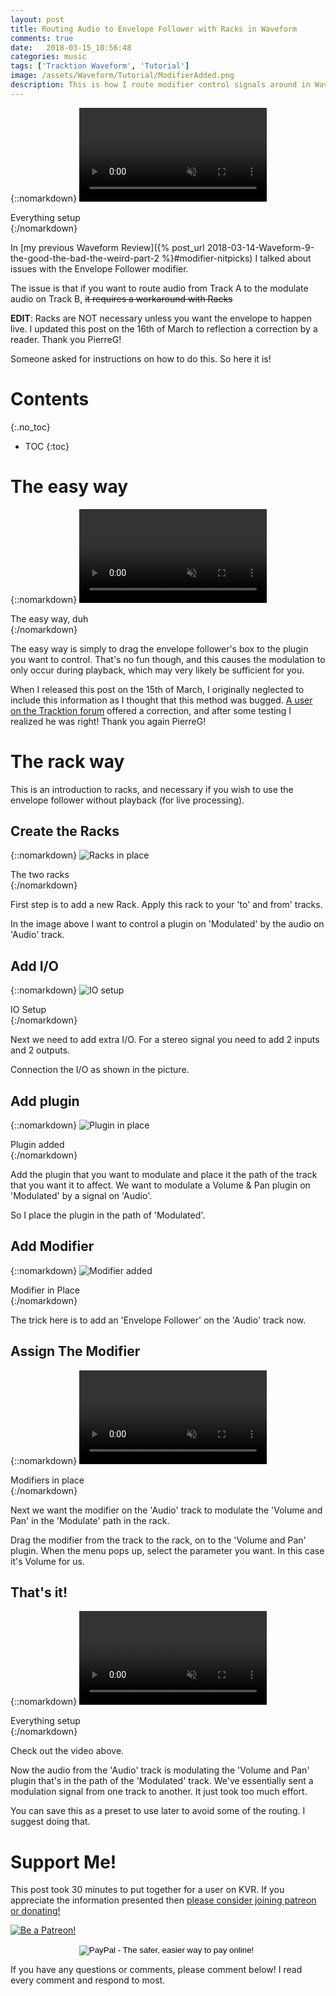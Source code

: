 ```yaml
---
layout: post
title: Routing Audio to Envelope Follower with Racks in Waveform
comments: true
date:   2018-03-15_10:56:48 
categories: music
tags: ['Tracktion Waveform', 'Tutorial']
image: /assets/Waveform/Tutorial/ModifierAdded.png
description: This is how I route modifier control signals around in Waveform
---
```


{::nomarkdown}
<video autoplay loop muted class="gifvid">
<source src="/assets/Waveform/Tutorial/Setup.mp4" type="video/mp4">
Your browser does not support the video tag.
</video>
<div class="video-caption">Everything setup</div>
{:/nomarkdown}

In [my previous Waveform Review]({% post_url 2018-03-14-Waveform-9-the-good-the-bad-the-weird-part-2 %}#modifier-nitpicks) I talked about issues with the Envelope Follower modifier.

The issue is that if you want to route audio from Track A to the modulate audio on Track B, ~~it requires a workaround with Racks~~

**EDIT**: Racks are NOT necessary unless you want the envelope to happen live. I updated this post on the 16th of March to reflection a correction by a reader. Thank you PierreG!

Someone asked for instructions on how to do this. So here it is!

<!--more-->

# Contents
{:.no_toc}
* TOC
{:toc}

# The easy way

{::nomarkdown}
<video autoplay loop muted class="gifvid">
<source src="/assets/Waveform/Tutorial/EasyWay.mp4" type="video/mp4">
Your browser does not support the video tag.
</video>
<div class="video-caption">The easy way, duh</div>
{:/nomarkdown}

The easy way is simply to drag the envelope follower's box to the plugin you want to control. That's no fun though, and this causes the modulation to only occur during playback, which may very likely be sufficient for you.

When I released this post on the 15th of March, I originally neglected to include this information as I thought that this method was bugged. [A user on the Tracktion forum](http://www.kvraudio.com/forum/viewtopic.php?f=22&t=501271&p=7034686#p7034497) offered a correction, and after some testing I realized he was right! Thank you again PierreG!

# The rack way

This is an introduction to racks, and necessary if you wish to use the envelope follower without playback (for live processing).

## Create the Racks

{::nomarkdown}
<img src="/assets/Waveform/Tutorial/Racks.png" alt="Racks in place">
<div class="image-caption">The two racks</div>
{:/nomarkdown}

First step is to add a new Rack. Apply this rack to your 'to' and from' tracks.

In the image above I want to control a plugin on 'Modulated' by the audio on 'Audio' track.

## Add I/O

{::nomarkdown}
<img src="/assets/Waveform/Tutorial/IO.png" alt="IO setup">
<div class="image-caption">IO Setup</div>
{:/nomarkdown}

Next we need to add extra I/O. For a stereo signal you need to add 2 inputs and 2 outputs.

Connection the I/O as shown in the picture.

## Add plugin

{::nomarkdown}
<img src="/assets/Waveform/Tutorial/Plugined.png" alt="Plugin in place">
<div class="image-caption">Plugin added</div>
{:/nomarkdown}

Add the plugin that you want to modulate and place it the path of the track that you want it to affect. We want to modulate a Volume & Pan plugin on 'Modulated' by a signal on 'Audio'.

So I place the plugin in the path of 'Modulated'.

## Add Modifier

{::nomarkdown}
<img src="/assets/Waveform/Tutorial/ModifierAdded.png" alt="Modifier added">
<div class="image-caption">Modifier in Place</div>
{:/nomarkdown}

The trick here is to add an 'Envelope Follower' on the 'Audio' track now.

## Assign The Modifier

{::nomarkdown}
<video autoplay loop muted class="gifvid">
<source src="/assets/Waveform/Tutorial/Modify.mp4" type="video/mp4">
Your browser does not support the video tag.
</video>
<div class="video-caption">Modifiers in place</div>
{:/nomarkdown}

Next we want the modifier on the 'Audio' track to modulate the 'Volume and Pan' in the 'Modulate' path in the rack.

Drag the modifier from the track to the rack, on to the 'Volume and Pan' plugin. When the menu pops up, select the parameter you want. In this case it's Volume for us.

## That's it!

{::nomarkdown}
<video autoplay loop muted class="gifvid">
<source src="/assets/Waveform/Tutorial/Setup.mp4" type="video/mp4">
Your browser does not support the video tag.
</video>
<div class="video-caption">Everything setup</div>
{:/nomarkdown}

Check out the video above.

Now the audio from the 'Audio' track is modulating the 'Volume and Pan' plugin that's in the path of the 'Modulated' track. We've essentially sent a modulation signal from one track to another. It just took too much effort.

You can save this as a preset to use later to avoid some of the routing. I suggest doing that.

# Support Me!

This post took 30 minutes to put together for a user on KVR. If you appreciate the information presented then <a href="/DonateNow/">please consider joining patreon or donating!</a>

<a href="https://www.patreon.com/bePatron?u=7465992"> <img class="patreon-button" src="/assets/Patreon.png" alt="Be a Patreon!"></a>

<form style="text-align: center;" action="https://www.paypal.com/cgi-bin/webscr" method="post" target="_top">
<input type="hidden" name="cmd" value="_s-xclick">
<input type="hidden" name="hosted_button_id" value="BR247JAZBTUJJ">
<input type="image" src="https://www.paypalobjects.com/en_US/i/btn/btn_donateCC_LG.gif" border="0" name="submit" alt="PayPal - The safer, easier way to pay online!">
<img alt="" border="0" src="https://www.paypalobjects.com/en_US/i/scr/pixel.gif" width="1" height="1">
</form>

If you have any questions or comments, please comment below! I read every comment and respond to most.


